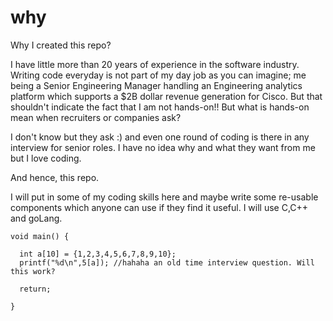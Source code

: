 # why
Why I created this repo?

I have little more than 20 years of experience in the software industry. Writing code everyday is not part of my day job as you can imagine; me being a Senior Engineering Manager handling an Engineering analytics platform which supports a $2B dollar revenue generation for Cisco. But that shouldn't indicate the fact that I am not hands-on!! But what is hands-on mean when recruiters or companies ask?

I don't know but they ask :) and even one round of coding is there in any interview for senior roles. I have no idea why and what they want from me but I love coding. 

And hence, this repo. 

I will put in some of my coding skills here and maybe write some re-usable components which anyone can use if they find it useful. I will use C,C++ and goLang.

```
void main() { 

  int a[10] = {1,2,3,4,5,6,7,8,9,10};
  printf("%d\n",5[a]); //hahaha an old time interview question. Will this work?

  return;

}
```
